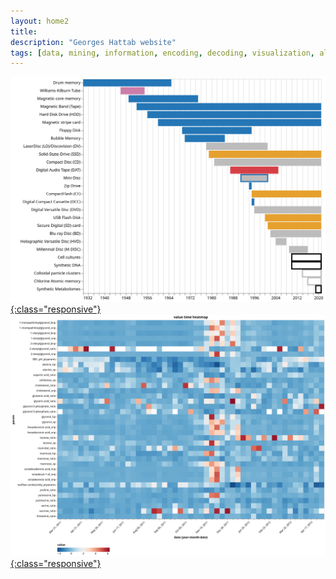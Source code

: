 ```yaml
---
layout: home2
title:
description: "Georges Hattab website"
tags: [data, mining, information, encoding, decoding, visualization, algorithm, responsive, research, meaning, design]
---
```


[![](/images/home/anzel2021.svg "Timeline of Storage Media and their Usage (Anžel et al., 2021)"){:class="responsive"}](https://doi.org/10.1016/j.csbj.2021.08.031) 
[![](/images/home/anzel2022.svg "Metabolite and physico-chemical values over time (Anžel et al., 2022)"){:class="responsive"}](https://doi.org/10.1016/j.csbj.2022.02.012)
<br/>
